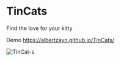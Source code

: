 # TinCats
Find the love for your kitty

Demo
https://albertzayn.github.io/TinCats/


![TinCat-s](https://user-images.githubusercontent.com/108021063/199068995-d053e336-2466-4fe0-95e8-48ed32c2a20f.png)
